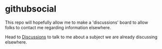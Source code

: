 # githubsocial
This repo will hopefully allow me to make a 'discussions' board to allow folks to contact me regarding information elsewhere.

Head to [Discussions](https://github.com/influential-eliot/githubsocial/discussions) to talk to me about a subject we are already discussing elsewhere.
